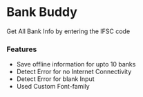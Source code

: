 # Bank Buddy

Get All Bank Info by entering the IFSC code

### Features

- Save offline information for upto 10 banks 
- Detect Error for no Internet Connectivity
- Detect Error for blank Input
- Used Custom Font-family
